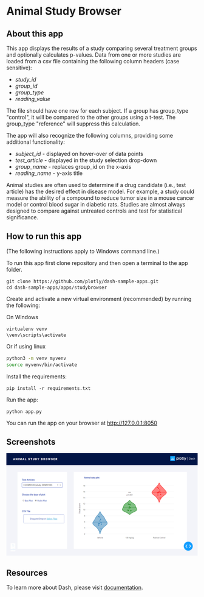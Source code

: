 # Animal Study Browser

## About this app

This app displays the results of a study comparing several treatment 
groups and optionally calculates p-values. Data from one or more
studies are loaded from a csv file containing the following 
column headers (case sensitive):

* *study_id*
* *group_id*
* *group_type*
* *reading_value*

The file should have one row for each subject. If a group has
group_type "control", it will be compared to the other groups using a t-test.
The group_type "reference" will suppress this calculation. 

The app will also recognize the following columns, providing
some additional functionality:

* *subject_id* - displayed on hover-over of data points
* *test_article* - displayed in the study selection drop-down
* *group_name* - replaces group_id on the x-axis
* *reading_name* - y-axis title 

Animal studies are often used to determine if a drug candidate (i.e., test article) 
has the desired effect in disease model. For example, a study 
could measure the ability of a compound to reduce tumor size in a mouse cancer 
model or control blood sugar in diabetic rats. Studies are almost always designed to
compare against untreated controls and test for statistical significance. 

## How to run this app

(The following instructions apply to Windows command line.)

To run this app first clone repository and then open a terminal to the app folder.

```
git clone https://github.com/plotly/dash-sample-apps.git
cd dash-sample-apps/apps/studybrowser
```

Create and activate a new virtual environment (recommended) by running
the following:

On Windows

```
virtualenv venv 
\venv\scripts\activate
```

Or if using linux

```bash
python3 -m venv myvenv
source myvenv/bin/activate
```

Install the requirements:

```
pip install -r requirements.txt
```
Run the app:

```
python app.py
```
You can run the app on your browser at http://127.0.0.1:8050


## Screenshots

![demo.png](demo.png)

## Resources

To learn more about Dash, please visit [documentation](https://plot.ly/dash).
